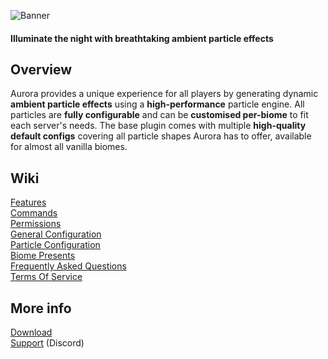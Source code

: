![Banner](https://imgur.com/yqujPbM.png)
#### Illuminate the night with breathtaking ambient particle effects

## Overview
Aurora provides a unique experience for all players by generating dynamic **ambient particle effects** using a **high-performance** particle engine. All particles are **fully configurable** and can be **customised per-biome** to fit each server's needs. The base plugin comes with multiple **high-quality default configs** covering all particle shapes Aurora has to offer, available for almost all vanilla biomes.

## Wiki
[Features](https://gitlab.com/Zenya4/aurora/-/wikis/Features)<br>
[Commands](https://gitlab.com/Zenya4/aurora/-/wikis/Commands)<br>
[Permissions](https://gitlab.com/Zenya4/aurora/-/wikis/Permissions)<br>
[General Configuration](https://gitlab.com/Zenya4/aurora/-/wikis/General-Configuration)<br>
[Particle Configuration](https://gitlab.com/Zenya4/aurora/-/wikis/Particle-Configuration)<br>
[Biome Presents](https://gitlab.com/Zenya4/aurora/-/wikis/Biome-Presents)<br>
[Frequently Asked Questions](https://gitlab.com/Zenya4/aurora/-/wikis/Frequently-Asked-Questions)<br>
[Terms Of Service](https://gitlab.com/Zenya4/aurora/-/wikis/Terms-Of-Service)

## More info
[Download](https://www.spigotmc.org/resources/%E2%98%84%EF%B8%8Faurora%E2%98%84%EF%B8%8F-ambient-particle-display-customisable-per-biome.89399/)<br>
[Support](https://discord.gg/KGuaxpM) (Discord)